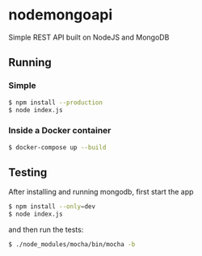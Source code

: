 # nodemongoapi

Simple REST API built on NodeJS and MongoDB
## Running

### Simple

```bash
$ npm install --production
$ node index.js
```

### Inside a Docker container

```bash
$ docker-compose up --build
```

## Testing

After installing and running mongodb, first start the app
```bash
$ npm install --only=dev
$ node index.js
```

and then run the tests:
```bash
$ ./node_modules/mocha/bin/mocha -b
```

